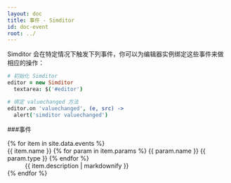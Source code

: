 ```yaml
---
layout: doc
title: 事件 - Simditor
id: doc-event
root: ../
---
```


Simditor 会在特定情况下触发下列事件，你可以为编辑器实例绑定这些事件来做相应的操作：

```coffee
# 初始化 Simditor
editor = new Simditor
  textarea: $('#editor')

# 绑定 valuechanged 方法
editor.on 'valuechanged', (e, src) ->
  alert('simditor valuechanged')
```

###事件

<dl class="doc-events">
  {% for item in site.data.events %}
    <dt id="anchor-{{ item.name }}">
      <!--<span class="icon fa fa-caret-down"></span>-->
      <span class="name">{{ item.name }}</span>
      <span class="params">
        {% for param in item.params %}
          <span class="param">
            <span class="param-name">{{ param.name }}</span>
            <span class="param-type">{{ param.type }}</span>
          </span>
        {% endfor %}
      </span>
    </dt>
    <dd class="expand">
      {{ item.description | markdownify }}
    </dd>
  {% endfor %}
</dl>
